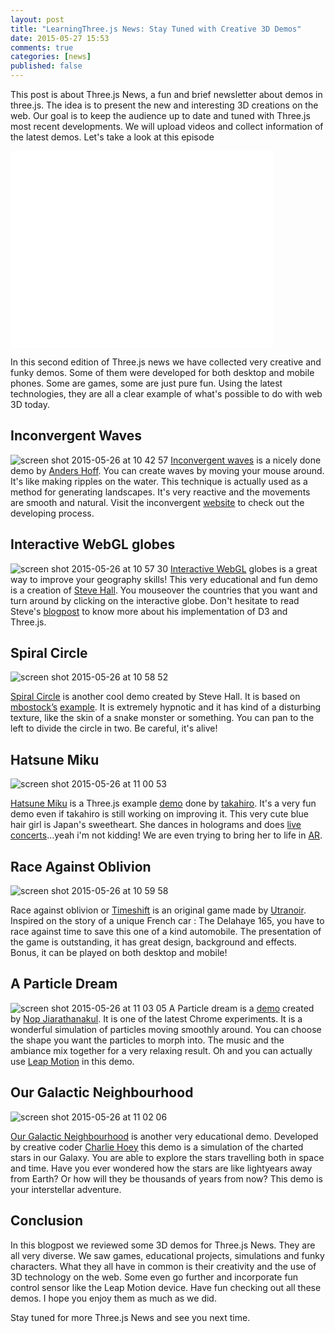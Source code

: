 ```yaml
---
layout: post
title: "LearningThree.js News: Stay Tuned with Creative 3D Demos"
date: 2015-05-27 15:53
comments: true
categories: [news]
published: false
---
```


This post is about Three.js News, a fun and brief newsletter about demos in three.js. The idea is to present the new and interesting 3D creations on the web. Our goal is to keep the audience up to date and tuned with Three.js most recent developments. We will upload videos and collect information of the latest demos. Let's take a look at this episode

<iframe width="420" height="315" src="//www.youtube.com/embed/DgPv6IIVDFQ" frameborder="0" allowfullscreen></iframe>

<!-- more -->

In this second edition of Three.js news we have collected very creative and funky demos. Some of them  were developed for both desktop and mobile phones. Some are games, some are just pure fun. Using the latest technologies, they are all a clear example of what's possible to do with web 3D today.


## Inconvergent Waves 
![screen shot 2015-05-26 at 10 42 57](/data/2015-05-27-learningthree-dot-js-news-stay-tuned-with-creative-3d-demos/inconvergent_waves.png)
[Inconvergent waves](http://inconvergent.net/waves/) is a nicely done demo by [Anders Hoff](https://twitter.com/inconvergent). You can create waves by moving your mouse around. It's like making ripples on the water. This technique is actually used as a method for generating landscapes. It's very reactive and the movements are smooth and natural. Visit the inconvergent [website]( http://inconvergent.net/) to check out the developing process. 

## Interactive WebGL globes 
![screen shot 2015-05-26 at 10 57 30](/data/2015-05-27-learningthree-dot-js-news-stay-tuned-with-creative-3d-demos/interactive_webgl_globe.png)
[Interactive WebGL](http://projects.delimited.io/webgl-globes/example_4_interactive_globe.html) globes is a great way to improve your geography skills! This very educational and fun demo is a creation of [Steve Hall](https://twitter.com/delimitedtech). You mouseover the countries that you want and turn around by clicking on the interactive globe. Don't hesitate to read Steve's [blogpost](http://www.delimited.io/blog/2015/5/16/interactive-webgl-globes-with-threejs-and-d3) to know more about his implementation of D3 and Three.js. 

## Spiral Circle 
![screen shot 2015-05-26 at 10 58 52](/data/2015-05-27-learningthree-dot-js-news-stay-tuned-with-creative-3d-demos/spiral_circle.png)

[Spiral Circle](http://projects.delimited.io/subunit/demos/spiral-circle-v2.html) is another cool demo created by Steve Hall. It is based on [mbostock’s](http://bl.ocks.org/mbostock) [example](http://bl.ocks.org/mbostock/2472e84f78fd03df443f). It is extremely hypnotic and it has kind of a disturbing texture, like the skin of a snake monster or something. You can pan to the left to divide the circle in two. Be careful, it's alive!

## Hatsune Miku 
![screen shot 2015-05-26 at 11 00 53](/data/2015-05-27-learningthree-dot-js-news-stay-tuned-with-creative-3d-demos/hatsune_miku_threejs.png)

[Hatsune Miku](http://en.wikipedia.org/wiki/Hatsune_Miku) is a Three.js example [demo](http://takahirox.github.io/three.js/examples/webgl_loader_mmd.html) done by [takahiro](https://twitter.com/superhoge). It's a very fun demo even if takahiro is still working on improving it. This very cute blue hair girl is Japan's sweetheart. She dances in holograms and does [live concerts](https://www.youtube.com/watch?v=YSyWtESoeOc)...yeah i'm not kidding! We are even trying to bring her to life in [AR](https://twitter.com/LearningThreejs/status/600740523574439937). 

## Race Against Oblivion 
![screen shot 2015-05-26 at 10 59 58](/data/2015-05-27-learningthree-dot-js-news-stay-tuned-with-creative-3d-demos/race_against_oblivion.png)

Race against oblivion or [Timeshift](http://www.timeshift165.com/game) is an  original game made by [Utranoir](http://www.ultranoir.com/en/#!/home/). Inspired on the story of a unique French car : The Delahaye 165, you have to race against time to save this one of a kind automobile. The presentation of the game is outstanding, it has great design, background and effects. Bonus, it can be played on both desktop and mobile! 

## A Particle Dream 
![screen shot 2015-05-26 at 11 03 05](/data/2015-05-27-learningthree-dot-js-news-stay-tuned-with-creative-3d-demos/a_particle_dream.png)
A Particle dream is a [demo]( https://www.chromeexperiments.com/experiment/particle-dream) created by [Nop Jiarathanakul](http://www.iamnop.com/). It is one of the latest Chrome experiments. It is a wonderful simulation of particles moving smoothly around. You can choose the shape you want the particles to morph into. The music and the ambiance mix together for a very relaxing result. Oh and you can actually use [Leap Motion](https://www.leapmotion.com/) in this demo. 

## Our Galactic Neighbourhood 
![screen shot 2015-05-26 at 11 02 06](/data/2015-05-27-learningthree-dot-js-news-stay-tuned-with-creative-3d-demos/our_galactic_neighborhood.png)

[Our Galactic Neighbourhood](http://charliehoey.com/threejs-demos/our-galactic-neighborhood.html)
is another very educational demo. Developed by creative coder [Charlie Hoey](http://charliehoey.com/) this demo is a simulation of the charted stars in our Galaxy. You are able to explore the stars travelling both in space and time. Have you ever wondered how the stars are like lightyears away from Earth? Or how will they be thousands of years from now? This demo is your interstellar adventure. 

## Conclusion
In this blogpost we reviewed some 3D demos for Three.js News. They are all very diverse. We saw games, educational projects, simulations and funky characters. What they all have in common is their creativity and the use of 3D technology on the web. Some even go further and incorporate fun control sensor like the Leap Motion device. Have fun checking out all these demos. I hope you enjoy them as much as we did. 

Stay tuned for more Three.js News and see you next time. 
